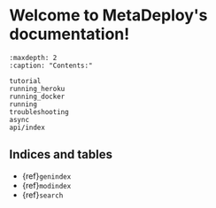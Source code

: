 # Welcome to MetaDeploy's documentation!

```{toctree}
:maxdepth: 2
:caption: "Contents:"

tutorial
running_heroku
running_docker
running
troubleshooting
async
api/index
```

## Indices and tables

- {ref}`genindex`
- {ref}`modindex`
- {ref}`search`

